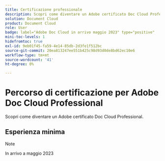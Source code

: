 ```yaml
---
title: Certificazione professionale
description: Scopri come diventare un Adobe certificato Doc Cloud Professional.
solution: Document Cloud
product: Document Cloud
role: User
badge: label="Adobe Doc Cloud in arrivo maggio 2023" type="positive"
mini-toc-levels: 1
hidefromtoc: true
exl-id: 9eb01f45-fa59-4e14-85db-2d3fe1f512bc
source-git-commit: 20ea813247ee551b425c98d93d0de8bd62ec10e6
workflow-type: tm+mt
source-wordcount: '41'
ht-degree: 0%

---
```


# Percorso di certificazione per Adobe Doc Cloud Professional

Scopri come diventare un Adobe certificato Doc Cloud Professional.

## Esperienza minima

>[!NOTE]
>
>In arrivo a maggio 2023
